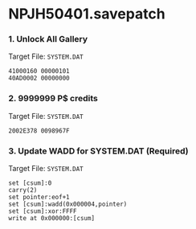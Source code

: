 # NPJH50401.savepatch

### 1. Unlock All Gallery

Target File: `SYSTEM.DAT`

```
41000160 00000101
40AD0002 00000000
```

### 2. 9999999 P$ credits

Target File: `SYSTEM.DAT`

```
2002E378 0098967F
```

### 3. Update WADD for SYSTEM.DAT (Required)

Target File: `SYSTEM.DAT`

```
set [csum]:0
carry(2)
set pointer:eof+1
set [csum]:wadd(0x000004,pointer)
set [csum]:xor:FFFF
write at 0x000000:[csum]
```

